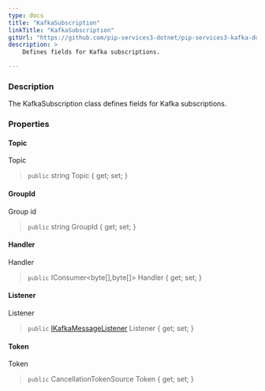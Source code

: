 ```yaml
---
type: docs
title: "KafkaSubscription"
linkTitle: "KafkaSubscription"
gitUrl: "https://github.com/pip-services3-dotnet/pip-services3-kafka-dotnet"
description: >
    Defines fields for Kafka subscriptions.

---
```


### Description

The KafkaSubscription class defines fields for Kafka subscriptions.


### Properties


#### Topic
Topic
> `public` string Topic { get; set; }

#### GroupId
Group id
> `public` string GroupId { get; set; }

#### Handler
Handler
> `public` IConsumer\<byte[],byte[]\> Handler { get; set; }

#### Listener
Listener
> `public` [IKafkaMessageListener](../ikafka_message_listener) Listener { get; set; }

#### Token
Token
> `public` CancellationTokenSource Token { get; set; }

